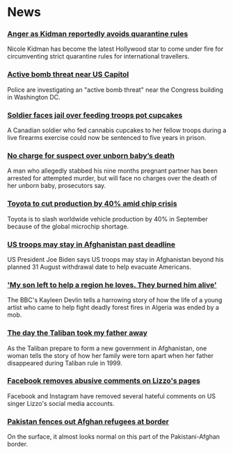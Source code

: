 # News
### [Anger as Kidman reportedly avoids quarantine rules](https://www.bbc.com/news/world-asia-58270417)
Nicole Kidman has become the latest Hollywood star to come under fire for circumventing strict quarantine rules for international travellers.
### [Active bomb threat near US Capitol](https://www.bbc.com/news/world-us-canada-58273778)
Police are investigating an "active bomb threat" near the Congress building in Washington DC.
### [Soldier faces jail over feeding troops pot cupcakes](https://www.bbc.com/news/world-us-canada-58176125)
A Canadian soldier who fed cannabis cupcakes to her fellow troops during a live firearms exercise could now be sentenced to five years in prison.
### [No charge for suspect over unborn baby’s death](https://www.bbc.com/news/world-europe-58268825)
A man who allegedly stabbed his nine months pregnant partner has been arrested for attempted murder, but will face no charges over the death of her unborn baby, prosecutors say.
### [Toyota to cut production by 40% amid chip crisis](https://www.bbc.com/news/business-58266794)
Toyota is to slash worldwide vehicle production by 40% in September because of the global microchip shortage.
### [US troops may stay in Afghanistan past deadline](https://www.bbc.com/news/world-asia-58264917)
US President Joe Biden says US troops may stay in Afghanistan beyond his planned 31 August withdrawal date to help evacuate Americans. 
### ['My son left to help a region he loves. They burned him alive'](https://www.bbc.com/news/world-africa-58260855)
The BBC's Kayleen Devlin tells a harrowing story of how the life of a young artist who came to help fight deadly forest fires in Algeria was ended by a mob.
### [The day the Taliban took my father away](https://www.bbc.com/news/world-asia-58250780)
As the Taliban prepare to form a new government in Afghanistan, one woman tells the story of how her family were torn apart when her father disappeared during Taliban rule in 1999.
### [Facebook removes abusive comments on Lizzo's pages](https://www.bbc.com/news/entertainment-arts-58267704)
Facebook and Instagram have removed several hateful comments on US singer Lizzo's social media accounts.
### [Pakistan fences out Afghan refugees at border](https://www.bbc.com/news/world-asia-58187983)
On the surface, it almost looks normal on this part of the Pakistani-Afghan border.  
